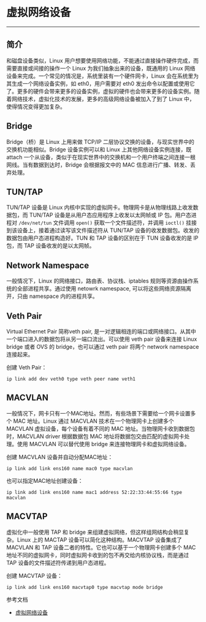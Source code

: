 # 虚拟网络设备

----

## 简介

和磁盘设备类似，Linux 用户想要使用网络功能，不能通过直接操作硬件完成，而需要直接或间接的操作一个 Linux 为我们抽象出来的设备，既通用的 Linux 网络设备来完成。一个常见的情况是，系统里装有一个硬件网卡，Linux 会在系统里为其生成一个网络设备实例，如 eth0，用户需要对 eth0 发出命令以配置或使用它了。更多的硬件会带来更多的设备实例，虚拟的硬件也会带来更多的设备实例。随着网络技术，虚拟化技术的发展，更多的高级网络设备被加入了到了 Linux 中，使得情况变得更加复杂。

## Bridge

Bridge（桥）是 Linux 上用来做 TCP/IP 二层协议交换的设备，与现实世界中的交换机功能相似。Bridge 设备实例可以和 Linux 上其他网络设备实例连接，既 attach 一个从设备，类似于在现实世界中的交换机和一个用户终端之间连接一根网线。当有数据到达时，Bridge 会根据报文中的 MAC 信息进行广播、转发、丢弃处理。


## TUN/TAP

TUN/TAP 设备是 Linux 内核中实现的虚拟网卡。物理网卡是从物理线路上收发数据包，而 TUN/TAP 设备是从用户态应用程序上收发以太网帧或 IP 包。用户态进程对 `/dev/net/tun` 文件调用 `open()` 获取一个文件描述符，并调用 `ioctl()` 挂接到该设备上，接着通过读写该文件描述符从 TUN/TAP 设备的收发数据包。收发的数据包由用户态进程构造好。TUN 和 TAP 设备的区别在于 TUN 设备收发的是 IP 包，而 TAP 设备收发的是以太网帧。


## Network Namespace

一般情况下，Linux 的网络接口，路由表、协议栈、iptables 规则等资源由操作系统的全部进程共享。通过使用 netowrk namespace, 可以将这些网络资源隔离开，只由 namespace 内的进程共享。


## Veth Pair

Virtual Ethernet Pair 简称veth pair, 是一对逻辑相连的端口或网络接口。从其中一个端口进入的数据包将从另一端口流出。可以使用 veth pair 设备来连接 Linux bridge 或者 OVS 的 bridge，也可以通过 veth pair 将两个 network namespace 连接起来。

创建 Veth Pair：

```
ip link add dev veth0 type veth peer name veth1
```

## MACVLAN

一般情况下，网卡只有一个MAC地址。然而，有些场景下需要给一个网卡设置多个 MAC 地址。Linux 通过 MACVLAN 技术在一个物理网卡上创建多个 MACVLAN 虚拟设备，每个设备有着不同的 MAC 地址。当物理网卡收到数据包时，MACVLAN driver 根据数据包 MAC 地址将数据包交由匹配的虚拟网卡处理。使用 MACVLAN 可以替代使用 bridge 来连接物理网卡和虚拟网络设备。

创建 MACVLAN 设备并自动分配MAC地址：

```
ip link add link ens160 name mac0 type macvlan
```

也可以指定MAC地址创建设备：

```
ip link add link ens160 name mac1 address 52:22:33:44:55:66 type macvlan
```


## MACVTAP

虚拟化中一般使用 TAP 和 bridge 来组建虚拟网络，但这样组网结构会稍显复杂。Linux 上的 MACTAP 设备可以简化这种结构。MACVTAP 设备集成了 MACVLAN 和 TAP 设备二者的特性。它也可以基于一个物理网卡创建多个 MAC 地址不同的虚拟网卡，同时虚拟网卡收到的包不再交给内核协议栈，而是通过 TAP 设备的文件描述符传递到用户态进程。

创建 MACVTAP 设备：

```
ip link add link ens160 macvtap0 type macvtap mode bridge
```

参考文档

* [虚拟网络设备](http://www.just4coding.com/blog/2016/12/04/virtualnetworkdevice/)
